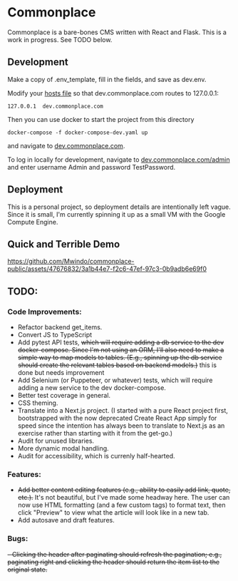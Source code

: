 # Commonplace

Commonplace is a bare-bones CMS written with React and Flask. This is a work in progress. See TODO below.

## Development

Make a copy of .env_template, fill in the fields, and save as dev.env.

Modify your [hosts file](https://en.wikipedia.org/wiki/Hosts_(file)) so that dev.commonplace.com routes to 127.0.0.1:

```
127.0.0.1  dev.commonplace.com
```

Then you can use docker to start the project from this directory

```
docker-compose -f docker-compose-dev.yaml up
```

and navigate to [dev.commonplace.com](http://dev.commonplace.com).

To log in locally for development, navigate to [dev.commonplace.com/admin](http://dev.commonplace.com/admin) and enter username Admin and password TestPassword. 

## Deployment

This is a personal project, so deployment details are intentionally left vague. Since it is small, I'm currently spinning it up as a small VM with the Google Compute Engine.

## Quick and Terrible Demo


https://github.com/Mwindo/commonplace-public/assets/47676832/3a1b44e7-f2c6-47ef-97c3-0b9adb6e69f0


## TODO:

### Code Improvements:

- Refactor backend get_items.
- Convert JS to TypeScript
- Add pytest API tests, ~~which will require adding a db service to the dev docker-compose. Since I'm not using an ORM, I'll also need to make a simple way to map models to tables. (E.g., spinning up the db service should create the relevant tables based on backend models.)~~ this is done but needs improvement
- Add Selenium (or Puppeteer, or whatever) tests, which will require adding a new service to the dev docker-compose.
- Better test coverage in general.
- CSS theming.
- Translate into a Next.js project. (I started with a pure React project first, bootstrapped with the now deprecated Create React App simply for speed since the intention has always been to translate to Next.js as an exercise rather than starting with it from the get-go.)
- Audit for unused libraries.
- More dynamic modal handling.
- Audit for accessibility, which is currenly half-hearted.

### Features:

- ~~Add better content editing features (e.g., ability to easily add link, quote, etc.).~~ It's not beautiful, but I've made some headway here. The user can now use HTML formatting (and a few custom tags) to format text, then click "Preview" to view what the article will look like in a new tab.
- Add autosave and draft features.

### Bugs:

~~- Clicking the header after paginating should refresh the pagination; e.g., paginating right and clicking the header should return the item list to the original state.~~



